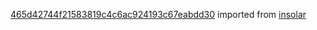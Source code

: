 [465d42744f21583819c4c6ac924193c67eabdd30](https://github.com/insolar/insolar/commit/465d42744f21583819c4c6ac924193c67eabdd30) imported from [insolar](https://github.com/insolar/insolar)
